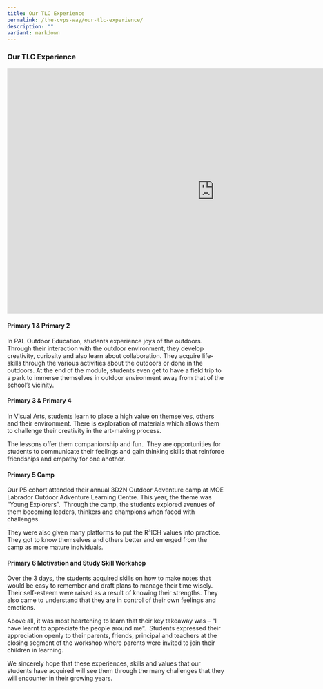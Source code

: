 ```yaml
---
title: Our TLC Experience
permalink: /the-cvps-way/our-tlc-experience/
description: ""
variant: markdown
---
```

### **Our TLC Experience**

<iframe allowfullscreen="true" height="569" width="960" frameborder="0" src="https://docs.google.com/presentation/d/e/2PACX-1vSnDsxkMJyA9yVVvJJZApYCTS6KNoSGke-YgHw6Lf00DIs60J4cl0jUrbclCO5KMglkny60Un59fRdz/embed?start=false&amp;loop=true&amp;delayms=5000"></iframe>

#### **Primary 1 &amp; Primary 2**
In PAL Outdoor Education, students experience joys of the outdoors. Through their interaction with the outdoor environment, they develop creativity, curiosity and also learn about collaboration. They acquire life-skills through the various activities about the outdoors or done in the outdoors. At the end of the module, students even get to have a field trip to a park to immerse themselves in outdoor environment away from that of the school’s vicinity.

#### **Primary 3 &amp; Primary 4**
In Visual Arts, students learn to place a high value on themselves, others and their environment. There is exploration of materials which allows them to challenge their creativity in the art-making process.

The lessons offer them companionship and fun.&nbsp; They are opportunities for students to communicate their feelings and gain thinking skills that reinforce friendships and empathy for one another.

#### **Primary 5 Camp**
Our P5 cohort attended their annual 3D2N Outdoor Adventure camp at MOE Labrador Outdoor Adventure Learning Centre.&nbsp;This year, the theme was “Young Explorers”.&nbsp; Through the camp, the students explored avenues of them becoming leaders, thinkers and champions when faced with challenges.
  
They were also given many platforms to put the R³ICH values into practice.&nbsp; They got to know themselves and others better and emerged from the camp as more mature individuals.

#### **Primary 6 Motivation and Study Skill Workshop**
Over the 3 days, the students acquired skills on how to make notes that would be easy to remember and draft plans to manage their time wisely.&nbsp; Their self-esteem were raised as a result of knowing their strengths. They also came to understand that they are in control of their own feelings and emotions.  

Above all, it was most heartening to learn that their key takeaway was – “I have learnt to appreciate the people around me”.&nbsp; Students expressed their appreciation openly to their parents, friends, principal and teachers at the closing segment of the workshop where parents were invited to join their children in learning.

We sincerely hope that these experiences, skills and values that our students have acquired will see them through the many challenges that they will encounter in their growing years.